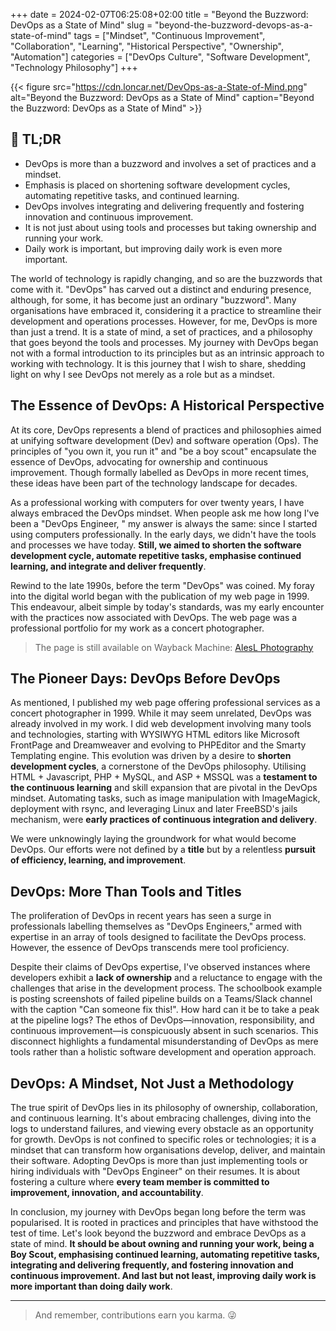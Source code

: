 +++
date = 2024-02-07T06:25:08+02:00
title = "Beyond the Buzzword: DevOps as a State of Mind"
slug = "beyond-the-buzzword-devops-as-a-state-of-mind"
tags = ["Mindset", "Continuous Improvement", "Collaboration", "Learning", "Historical Perspective", "Ownership", "Automation"]
categories = ["DevOps Culture", "Software Development", "Technology Philosophy"]
+++

{{< figure src="https://cdn.loncar.net/DevOps-as-a-State-of-Mind.png" alt="Beyond the Buzzword: DevOps as a State of Mind" caption="Beyond the Buzzword: DevOps as a State of Mind" >}}

## 🔄 TL;DR

* DevOps is more than a buzzword and involves a set of practices and a mindset.
* Emphasis is placed on shortening software development cycles, automating repetitive tasks, and continued learning.
* DevOps involves integrating and delivering frequently and fostering innovation and continuous improvement.
* It is not just about using tools and processes but taking ownership and running your work.
* Daily work is important, but improving daily work is even more important.

The world of technology is rapidly changing, and so are the buzzwords that come with it. "DevOps" has carved out a distinct and enduring presence, although, for some, it has become just an ordinary "buzzword".
Many organisations have embraced it, considering it a practice to streamline their development and operations processes. However, for me, DevOps is more than just a trend. It is a state of mind, a set of practices, and a philosophy that goes beyond the tools and processes. My journey with DevOps began not with a formal introduction to its principles but as an intrinsic approach to working with technology. It is this journey that I wish to share, shedding light on why I see DevOps not merely as a role but as a mindset.

## The Essence of DevOps: A Historical Perspective

At its core, DevOps represents a blend of practices and philosophies aimed at unifying software development (Dev) and software operation (Ops). The principles of "you own it, you run it" and "be a boy scout" encapsulate the essence of DevOps, advocating for ownership and continuous improvement. Though formally labelled as DevOps in more recent times, these ideas have been part of the technology landscape for decades.

As a professional working with computers for over twenty years, I have always embraced the DevOps mindset. When people ask me how long I've been a "DevOps Engineer, " my answer is always the same: since I started using computers professionally. In the early days, we didn't have the tools and processes we have today. **Still, we aimed to shorten the software development cycle, automate repetitive tasks, emphasise continued learning, and integrate and deliver frequently**.

Rewind to the late 1990s, before the term "DevOps" was coined. My foray into the digital world began with the publication of my web page in 1999. This endeavour, albeit simple by today's standards, was my early encounter with the practices now associated with DevOps. The web page was a professional portfolio for my work as a concert photographer.

> The page is still available on Wayback Machine: [AlesL Photography](https://web.archive.org/web/20010204234300/http://ales.si2000.net/about.htm)

## The Pioneer Days: DevOps Before DevOps

As mentioned, I published my web page offering professional services as a concert photographer in 1999. While it may seem unrelated, DevOps was already involved in my work.
I did web development involving many tools and technologies, starting with WYSIWYG HTML editors like Microsoft FrontPage and Dreamweaver and evolving to PHPEditor and the Smarty Templating engine. This evolution was driven by a desire to **shorten development cycles**, a cornerstone of the DevOps philosophy.
Utilising HTML + Javascript, PHP + MySQL, and ASP + MSSQL was a **testament to the continuous learning** and skill expansion that are pivotal in the DevOps mindset.
Automating tasks, such as image manipulation with ImageMagick, deployment with rsync, and leveraging Linux and later FreeBSD's jails mechanism, were **early practices of continuous integration and delivery**.

We were unknowingly laying the groundwork for what would become DevOps. Our efforts were not defined by a **title** but by a relentless **pursuit of efficiency, learning, and improvement**.

## DevOps: More Than Tools and Titles

The proliferation of DevOps in recent years has seen a surge in professionals labelling themselves as "DevOps Engineers," armed with expertise in an array of tools designed to facilitate the DevOps process. However, the essence of DevOps transcends mere tool proficiency.

Despite their claims of DevOps expertise, I've observed instances where developers exhibit a **lack of ownership** and a reluctance to engage with the challenges that arise in the development process. The schoolbook example is posting screenshots of failed pipeline builds on a Teams/Slack channel with the caption "Can someone fix this!". How hard can it be to take a peak at the pipeline logs? The ethos of DevOps—innovation, responsibility, and continuous improvement—is conspicuously absent in such scenarios. This disconnect highlights a fundamental misunderstanding of DevOps as mere tools rather than a holistic software development and operation approach.

## DevOps: A Mindset, Not Just a Methodology

The true spirit of DevOps lies in its philosophy of ownership, collaboration, and continuous learning. It's about embracing challenges, diving into the logs to understand failures, and viewing every obstacle as an opportunity for growth. DevOps is not confined to specific roles or technologies; it is a mindset that can transform how organisations develop, deliver, and maintain their software. Adopting DevOps is more than just implementing tools or hiring individuals with "DevOps Engineer" on their resumes. It is about fostering a culture where **every team member is committed to improvement, innovation, and accountability**.

In conclusion, my journey with DevOps began long before the term was popularised. It is rooted in practices and principles that have withstood the test of time. Let's look beyond the buzzword and embrace DevOps as a state of mind. **It should be about owning and running your work, being a Boy Scout, emphasising continued learning, automating repetitive tasks, integrating and delivering frequently, and fostering innovation and continuous improvement. And last but not least, improving daily work is more important than doing daily work**.

---

> And remember, contributions earn you karma. 😜
